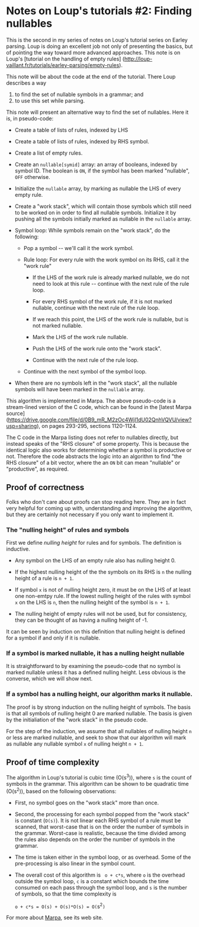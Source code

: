 # Notes on Loup's tutorials #2: Finding nullables

This is the second in my series of notes on Loup's tutorial series
on Earley parsing.
Loup is doing an excellent job not only of presenting the basics,
but of pointing the way toward more advanced approaches.
This note is on Loup's
[tutorial on the handling of empty rules]
(http://loup-vaillant.fr/tutorials/earley-parsing/empty-rules).

This note will be about the code at the end of the tutorial.
There Loup describes a way

1.  to find the set of nullable symbols in a grammar; and
2.  to use this set while parsing.

This note will present an alternative way to find the set
of nullables.  Here it is, in pseudo-code:

* Create a table of lists of rules, indexed by LHS

* Create a table of lists of rules, indexed by RHS symbol.

* Create a list of empty rules.

*   Create an `nullable[symid]` array:
    an array of booleans, indexed by symbol ID.
    The boolean is `ON`, if the symbol has been marked
    "nullable", `OFF` otherwise.

*   Initialize the `nullable` array, by marking
    as nullable the LHS of every empty rule.

*   Create a "work stack", which will contain 
    those symbols which still need to be worked on
    in order to find all nullable symbols.
    Initialize it by pushing all the symbols initially
    marked as nullable in the `nullable` array.

*   Symbol loop: While symbols remain on the "work stack", do the following:

    + Pop a symbol -- we'll call it the work symbol.

    + Rule loop: For every rule with the work symbol on its RHS, call it the "work rule"

        *   If the LHS of the work rule is already marked nullable,
            we do not need to look at this rule --
            continue with the next rule of the rule loop.

        *   For every RHS symbol of the work rule,
            if it is not marked nullable, 
            continue with the next rule of the rule loop.

        *   If we reach this point, the LHS of the work rule is nullable,
            but is not marked nullable.

        * Mark the LHS of the work rule nullable.

        * Push the LHS of the work rule onto the "work stack".

        * Continue with the next rule of the rule loop.

    + Continue with the next symbol of the symbol loop.

* When there are no symbols left in the "work stack",
    all the nullable symbols will have been marked in the `nullable`
    array.

This algorithm is implemented in Marpa.
The above pseudo-code is a stream-lined version of the C code,
which can be found in the
[latest Marpa source]
(https://drive.google.com/file/d/0B9_mR_M2zOc4WjI1dU02QnhVQVU/view?usp=sharing),
on pages 293-295, sections 1120-1124.

The C code in the Marpa listing does not refer
to nullables directly, but instead speaks
of the "RHS closure" of some property.
This is because the identical logic also works for determining
whether a symbol is productive or not.
Therefore the code abstracts the logic into an
algorithm to find "the RHS closure" of a bit vector,
where the an `ON` bit can mean "nullable" or "productive",
as required.

## Proof of correctness

Folks who don't care about proofs can stop reading here.
They are in fact very helpful for coming up with, understanding
and improving the algorithm,
but they are certainly not necessary if you only want to implement it.

### The "nulling height" of rules and symbols

First we define *nulling height* for rules and for symbols.
The definition is inductive.

* Any symbol on the LHS of an empty rule also has nulling height 0.

* If the highest nulling height of the the symbols on its RHS is `n`
    the nulling height of a rule is `n + 1`.

* If symbol `x` is not of nulling height zero, it must be on the LHS
    of at least one non-emtpy rule.
    If the lowest nulling height of the rules with symbol `x` on
    the LHS is `n`, then the nulling height 
    of the symbol is `n + 1`.

* The nulling height of empty rules will not be used, but
    for consistency,
    they can be thought of as having a nulling height of -1.

It can be seen by induction on this definition that nulling height
is defined for a symbol if and only if it is nullable.

### If a symbol is marked nullable, it has a nulling height nullable

It is straightforward to by examining the pseudo-code that
no symbol is marked nullable unless
it has a defined nulling height.
Less obvious is the converse, which we will show next.

### If a symbol has a nulling height, our algorithm marks it nullable.

The proof is by strong induction on the nulling height of symbols.
The basis is that all symbols of nulling height 0 are marked nullable.
The basis is given by the initialiation of the "work stack"
in the pseudo code.

For the step of the induction, we assume that
all nullables of nulling height `n` or less are marked
nullable, and seek to show that
our algorithm will mark as nullable
any nullable symbol `x` of nulling height `n + 1`.

## Proof of time complexity

The algorithm in Loup's tutorial is cubic time (O(s<sup>3</sup>)),
where `s` is the count of symbols in the grammar.
This algorithm can be shown to be quadratic time (O(s<sup>2</sup>)),
based on the following
observations:

* First, no symbol goes on the "work stack" more than once.

* Second, the processing for each symbol popped from the "work stack"
    is constant (`O(s)`).
    It is not linear each RHS symbol of a rule must be scanned,
    that worst-case that is on the order the number of symbols in the 
    grammar.
    Worst-case is realistic, because the time divided among the rules also
    depends on the order the number of symbols in the  grammar.

* The time is taken either in the symbol loop, or as overhead.
    Some of the pre-processing is also linear in the symbol count.

*   The overall cost of this algorithm is ` o + c*s`,
    where `o` is the overhead
    outside the symbol loop, `c` is a constant which bounds the time consumed
    on each pass through the symbol loop,
    and `s` is the number of symbols,
    so that the time complexity is
    
    `o + c*s = O(s) + O(s)*O(s) = O(`s<sup>2</sup>`)`

For more about
[Marpa](http://savage.net.au/Marpa.html),
see its web site.

<!---
vim: expandtab shiftwidth=4
-->
